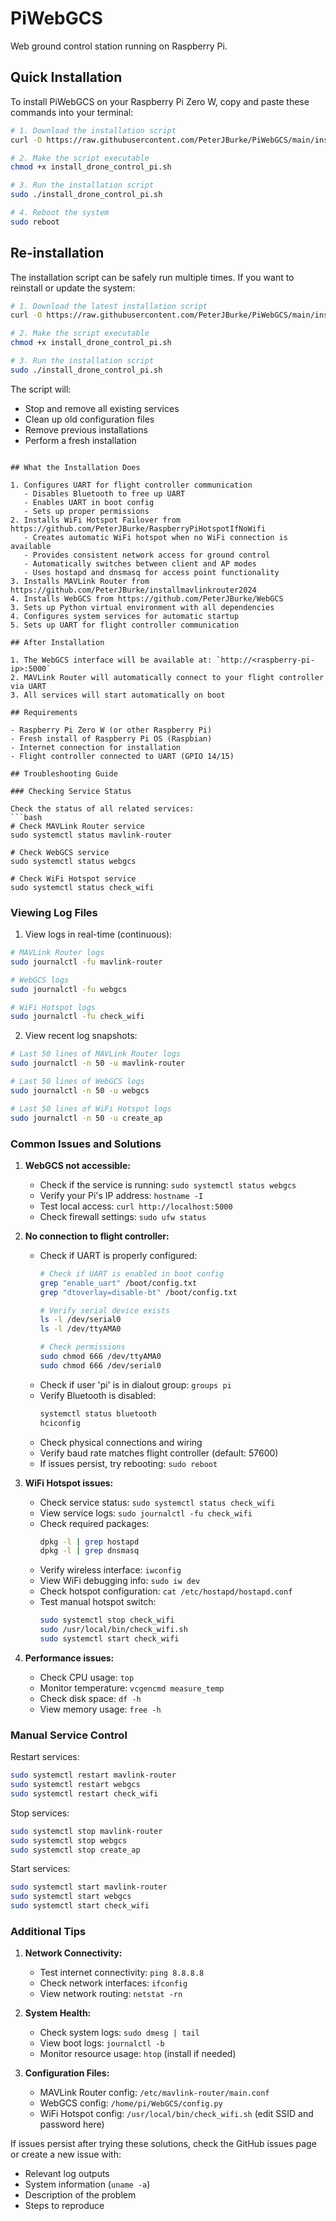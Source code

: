 # PiWebGCS
Web ground control station running on Raspberry Pi.

## Quick Installation

To install PiWebGCS on your Raspberry Pi Zero W, copy and paste these commands into your terminal:

```bash
# 1. Download the installation script
curl -O https://raw.githubusercontent.com/PeterJBurke/PiWebGCS/main/install_drone_control_pi.sh

# 2. Make the script executable
chmod +x install_drone_control_pi.sh

# 3. Run the installation script
sudo ./install_drone_control_pi.sh

# 4. Reboot the system
sudo reboot
```

## Re-installation

The installation script can be safely run multiple times. If you want to reinstall or update the system:

```bash
# 1. Download the latest installation script
curl -O https://raw.githubusercontent.com/PeterJBurke/PiWebGCS/main/install_drone_control_pi.sh

# 2. Make the script executable
chmod +x install_drone_control_pi.sh

# 3. Run the installation script
sudo ./install_drone_control_pi.sh
```

The script will:
- Stop and remove all existing services
- Clean up old configuration files
- Remove previous installations
- Perform a fresh installation
```

## What the Installation Does

1. Configures UART for flight controller communication
   - Disables Bluetooth to free up UART
   - Enables UART in boot config
   - Sets up proper permissions
2. Installs WiFi Hotspot Failover from https://github.com/PeterJBurke/RaspberryPiHotspotIfNoWifi
   - Creates automatic WiFi hotspot when no WiFi connection is available
   - Provides consistent network access for ground control
   - Automatically switches between client and AP modes
   - Uses hostapd and dnsmasq for access point functionality
3. Installs MAVLink Router from https://github.com/PeterJBurke/installmavlinkrouter2024
4. Installs WebGCS from https://github.com/PeterJBurke/WebGCS
3. Sets up Python virtual environment with all dependencies
4. Configures system services for automatic startup
5. Sets up UART for flight controller communication

## After Installation

1. The WebGCS interface will be available at: `http://<raspberry-pi-ip>:5000`
2. MAVLink Router will automatically connect to your flight controller via UART
3. All services will start automatically on boot

## Requirements

- Raspberry Pi Zero W (or other Raspberry Pi)
- Fresh install of Raspberry Pi OS (Raspbian)
- Internet connection for installation
- Flight controller connected to UART (GPIO 14/15)

## Troubleshooting Guide

### Checking Service Status

Check the status of all related services:
```bash
# Check MAVLink Router service
sudo systemctl status mavlink-router

# Check WebGCS service
sudo systemctl status webgcs

# Check WiFi Hotspot service
sudo systemctl status check_wifi
```

### Viewing Log Files

1. View logs in real-time (continuous):
```bash
# MAVLink Router logs
sudo journalctl -fu mavlink-router

# WebGCS logs
sudo journalctl -fu webgcs

# WiFi Hotspot logs
sudo journalctl -fu check_wifi
```

2. View recent log snapshots:
```bash
# Last 50 lines of MAVLink Router logs
sudo journalctl -n 50 -u mavlink-router

# Last 50 lines of WebGCS logs
sudo journalctl -n 50 -u webgcs

# Last 50 lines of WiFi Hotspot logs
sudo journalctl -n 50 -u create_ap
```

### Common Issues and Solutions

1. **WebGCS not accessible:**
   - Check if the service is running: `sudo systemctl status webgcs`
   - Verify your Pi's IP address: `hostname -I`
   - Test local access: `curl http://localhost:5000`
   - Check firewall settings: `sudo ufw status`

2. **No connection to flight controller:**
   - Check if UART is properly configured:
     ```bash
     # Check if UART is enabled in boot config
     grep "enable_uart" /boot/config.txt
     grep "dtoverlay=disable-bt" /boot/config.txt
     
     # Verify serial device exists
     ls -l /dev/serial0
     ls -l /dev/ttyAMA0
     
     # Check permissions
     sudo chmod 666 /dev/ttyAMA0
     sudo chmod 666 /dev/serial0
     ```
   - Check if user 'pi' is in dialout group: `groups pi`
   - Verify Bluetooth is disabled:
     ```bash
     systemctl status bluetooth
     hciconfig
     ```
   - Check physical connections and wiring
   - Verify baud rate matches flight controller (default: 57600)
   - If issues persist, try rebooting: `sudo reboot`

3. **WiFi Hotspot issues:**
   - Check service status: `sudo systemctl status check_wifi`
   - View service logs: `sudo journalctl -fu check_wifi`
   - Check required packages:
     ```bash
     dpkg -l | grep hostapd
     dpkg -l | grep dnsmasq
     ```
   - Verify wireless interface: `iwconfig`
   - View WiFi debugging info: `sudo iw dev`
   - Check hotspot configuration: `cat /etc/hostapd/hostapd.conf`
   - Test manual hotspot switch:
     ```bash
     sudo systemctl stop check_wifi
     sudo /usr/local/bin/check_wifi.sh
     sudo systemctl start check_wifi
     ```

4. **Performance issues:**
   - Check CPU usage: `top`
   - Monitor temperature: `vcgencmd measure_temp`
   - Check disk space: `df -h`
   - View memory usage: `free -h`

### Manual Service Control

Restart services:
```bash
sudo systemctl restart mavlink-router
sudo systemctl restart webgcs
sudo systemctl restart check_wifi
```

Stop services:
```bash
sudo systemctl stop mavlink-router
sudo systemctl stop webgcs
sudo systemctl stop create_ap
```

Start services:
```bash
sudo systemctl start mavlink-router
sudo systemctl start webgcs
sudo systemctl start check_wifi
```

### Additional Tips

1. **Network Connectivity:**
   - Test internet connectivity: `ping 8.8.8.8`
   - Check network interfaces: `ifconfig`
   - View network routing: `netstat -rn`

2. **System Health:**
   - Check system logs: `sudo dmesg | tail`
   - View boot logs: `journalctl -b`
   - Monitor resource usage: `htop` (install if needed)

3. **Configuration Files:**
   - MAVLink Router config: `/etc/mavlink-router/main.conf`
   - WebGCS config: `/home/pi/WebGCS/config.py`
   - WiFi Hotspot config: `/usr/local/bin/check_wifi.sh` (edit SSID and password here)

If issues persist after trying these solutions, check the GitHub issues page or create a new issue with:
- Relevant log outputs
- System information (`uname -a`)
- Description of the problem
- Steps to reproduce
